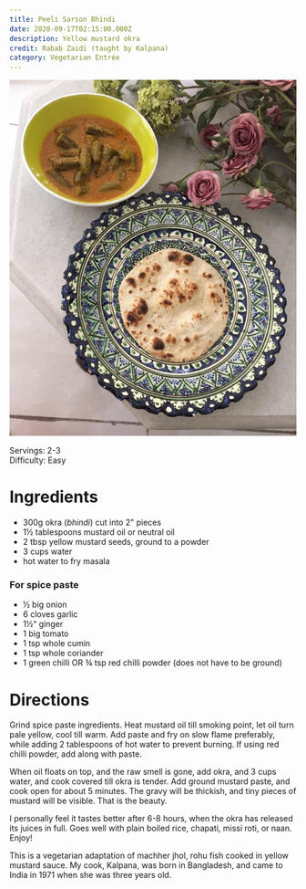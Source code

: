 ```yaml
---
title: Peeli Sarson Bhindi
date: 2020-09-17T02:15:00.000Z
description: Yellow mustard okra
credit: Rabab Zaidi (taught by Kalpana)
category: Vegetarian Entrée
---
```

![bhindi](sarson-bhindi.jpeg)

Servings: 2-3\
Difficulty: Easy

# Ingredients
* 300g okra (_bhindi_) cut into 2" pieces
* 1½ tablespoons mustard oil or neutral oil
* 2 tbsp yellow mustard seeds, ground to a powder
* 3 cups water 
* hot water to fry masala

### For spice paste
* ½ big onion
* 6 cloves garlic
* 1½“ ginger 
* 1 big tomato 
* 1 tsp whole cumin 
* 1 tsp whole coriander 
* 1 green chilli OR ¾ tsp red chilli powder (does not have to be ground)

# Directions 
Grind spice paste ingredients. Heat mustard oil till smoking point, let oil turn pale yellow, cool till warm. Add paste and fry on slow flame preferably, while adding 2 tablespoons of hot water to prevent burning. If using red chilli powder, add along with paste.

When oil floats on top, and the raw smell is gone, add okra, and 3 cups water, and cook covered till okra is tender. Add ground mustard paste, and cook open for about 5 minutes. The gravy will be thickish, and tiny pieces of mustard will be visible. That is the beauty.

I personally feel it tastes better after 6-8 hours, when the okra has released its juices in full. Goes well with plain boiled rice, chapati, missi roti, or naan. Enjoy!

This is a vegetarian adaptation of machher jhol, rohu fish cooked in yellow mustard sauce. My cook, Kalpana, was born in Bangladesh, and came to India in 1971 when she was three years old.
